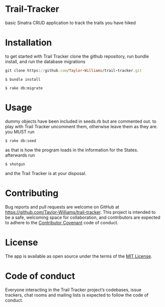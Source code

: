 # Trail-Tracker
basic Sinatra CRUD application to track the trails you have hiked
# Installation
to get started with Trail Tracker clone the github repository, run bundle install, and run the database migrations
```ruby
git clone https://github.com/Taylor-Williams/trail-tracker.git
```
    $ bundle install

    $ rake db:migrate

# Usage
dummy objects have been included in seeds.rb but are commented out. to play with Trail Tracker uncomment them, otherwise leave them as they are.
you MUST run

    $ rake db:seed

as that is how the program loads in the information for the States.
afterwards run

    $ shotgun

and the Trail Tracker is at your disposal.
# Contributing
Bug reports and pull requests are welcome on GitHub at https://github.com/Taylor-Williams/trail-tracker. This project is intended to be a safe, welcoming space for collaboration, and contributors are expected to adhere to the [Contributor Covenant](http://contributor-covenant.org) code of conduct.
# License
The app is available as open source under the terms of the [MIT License](https://opensource.org/licenses/MIT).
# Code of conduct
Everyone interacting in the Trail Tracker project’s codebases, issue trackers, chat rooms and mailing lists is expected to follow the code of conduct.
